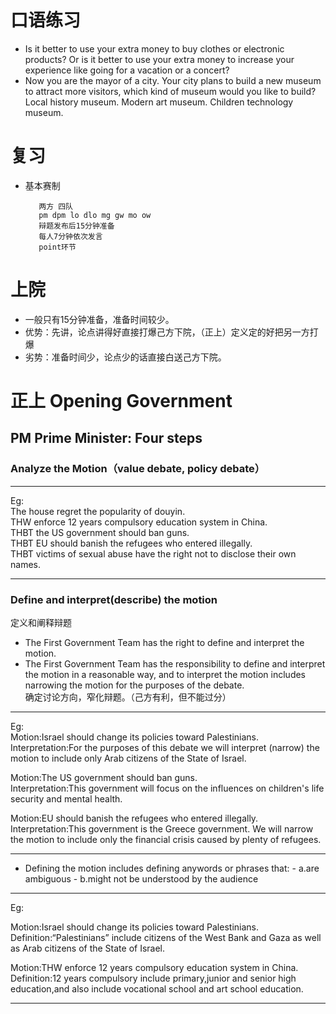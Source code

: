 # 口语练习
* Is it better to use your extra money to buy clothes or electronic products? Or is it better to use your extra money to increase your experience like going for a vacation or a concert?
* Now you are the mayor of a city. Your city plans to build a new museum to attract more visitors, which kind of museum would you like to build? Local history museum. Modern art museum. Children technology museum.
# 复习
* 基本赛制

         两方 四队
         pm dpm lo dlo mg gw mo ow
         辩题发布后15分钟准备
         每人7分钟依次发言
         point环节
# 上院
* 一般只有15分钟准备，准备时间较少。
* 优势：先讲，论点讲得好直接打爆己方下院，（正上）定义定的好把另一方打爆
* 劣势：准备时间少，论点少的话直接白送己方下院。

# 正上 Opening Government
## PM Prime Minister: Four steps
### Analyze the Motion（value debate, policy debate）
***
Eg:  
The house regret the popularity of douyin.  
THW enforce 12 years compulsory education system in China.  
THBT the US government should ban guns.  
THBT EU should banish the refugees who entered illegally.  
THBT victims of sexual abuse have the right not to disclose their own names.  
***
### Define and interpret(describe) the motion   
定义和阐释辩题
* The First Government Team has the right to define and interpret the motion.
* The First Government Team has the responsibility to define and interpret the motion in a reasonable way, and to interpret the motion includes narrowing the motion for the purposes of the debate.    
确定讨论方向，窄化辩题。（己方有利，但不能过分）
***
Eg:  
Motion:Israel should change its policies toward Palestinians.  
Interpretation:For the purposes of this debate we will interpret (narrow) the motion to include only Arab citizens of the      State of Israel.  
       
Motion:The US government should ban guns.  
Interpretation:This government will focus on the influences on children's life security and mental health.  
       
Motion:EU should banish the refugees who entered illegally.  
Interpretation:This government is the Greece government. We will narrow the motion to include only the financial crisis caused by plenty of refugees.  
***
* Defining the motion includes defining anywords or phrases that:
         -  a.are ambiguous
         -  b.might not be understood by the audience
***
Eg:

Motion:Israel should change its policies toward Palestinians.   
Definition:“Palestinians” include citizens of the West Bank and Gaza as well as Arab citizens of the State of Israel.

Motion:THW enforce 12 years compulsory education system in China.   
Definition:12 years compulsory include primary,junior and senior high education,and also include vocational school and art school education.
***

